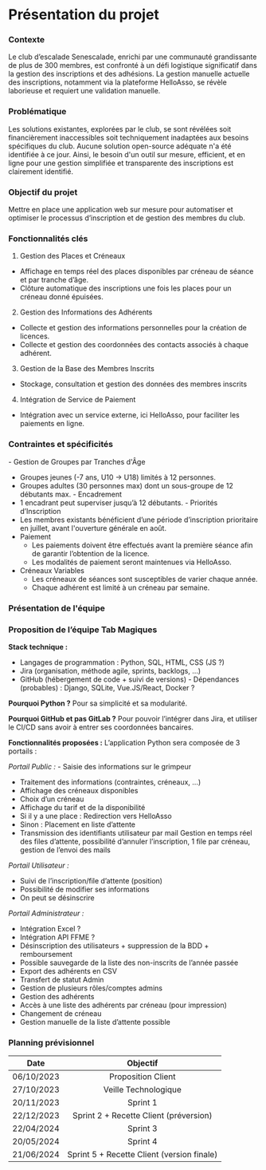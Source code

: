 
# Présentation du projet

### Contexte

Le club d’escalade Senescalade, enrichi par une communauté grandissante de plus de 300 membres, est confronté à un défi logistique significatif dans la gestion des inscriptions et des adhésions. La gestion manuelle actuelle des inscriptions, notamment via la plateforme HelloAsso, se révèle laborieuse et requiert une validation manuelle.

### Problématique

Les solutions existantes, explorées par le club, se sont révélées soit financièrement inaccessibles soit techniquement inadaptées aux besoins spécifiques du club. Aucune solution open-source adéquate n'a été identifiée à ce jour. Ainsi, le besoin d'un outil sur mesure, efficient, et en ligne pour une gestion simplifiée et transparente des inscriptions est clairement identifié.

### Objectif du projet

Mettre en place une application web sur mesure pour automatiser et optimiser le processus d’inscription et de gestion des membres du club.

### Fonctionnalités clés

1. Gestion des Places et Créneaux
  - Affichage en temps réel des places disponibles par créneau de séance et par tranche d’âge.
  - Clôture automatique des inscriptions une fois les places pour un créneau donné épuisées.
2. Gestion des Informations des Adhérents
  - Collecte et gestion des informations personnelles pour la création de licences.
  - Collecte et gestion des coordonnées des contacts associés à chaque adhérent.
3. Gestion de la Base des Membres Inscrits
  - Stockage, consultation et gestion des données des membres inscrits
4. Intégration de Service de Paiement
  - Intégration avec un service externe, ici HelloAsso, pour faciliter les paiements en ligne.

### Contraintes et spécificités

- Gestion de Groupes par Tranches d'Âge
  - Groupes jeunes (-7 ans, U10 → U18) limités à 12 personnes.
  - Groupes adultes (30 personnes max) dont un sous-groupe de 12 débutants max.
- Encadrement
  - 1 encadrant peut superviser jusqu’à 12 débutants.
- Priorités d’Inscription
  - Les membres existants bénéficient d’une période d’inscription prioritaire en juillet, avant l'ouverture générale en août.
- Paiement
  - Les paiements doivent être effectués avant la première séance afin de garantir l’obtention de la licence.
  - Les modalités de paiement seront maintenues via HelloAsso.
- Créneaux Variables
  - Les créneaux de séances sont susceptibles de varier chaque année.
  - Chaque adhérent est limité à un créneau par semaine.

### Présentation de l'équipe

### Proposition de l’équipe Tab Magiques

**Stack technique :**
- Langages de programmation : Python, SQL, HTML, CSS (JS ?)
- Jira (organisation, méthode agile, sprints, backlogs, …)
- GitHub (hébergement de code + suivi de versions)
- Dépendances (probables) : Django, SQLite, Vue.JS/React, Docker ?

**Pourquoi Python ?**
Pour sa simplicité et sa modularité.

**Pourquoi GitHub et pas GitLab ?**
Pour pouvoir l’intégrer dans Jira, et utiliser le CI/CD sans avoir à entrer ses coordonnées bancaires.

**Fonctionnalités proposées :**
L’application Python sera composée de 3 portails :

_Portail Public :_
- Saisie des informations sur le grimpeur
- Traitement des informations (contraintes, créneaux, …)
- Affichage des créneaux disponibles
- Choix d’un créneau
- Affichage du tarif et de la disponibilité
- Si il y a une place : Redirection vers HelloAsso
- Sinon : Placement en liste d’attente
- Transmission des identifiants utilisateur par mail
Gestion en temps réel des files d’attente, possibilité d’annuler l’inscription, 1 file par créneau, gestion de l’envoi des mails

_Portail Utilisateur :_
- Suivi de l’inscription/file d’attente (position)
- Possibilité de modifier ses informations
- On peut se désinscrire

_Portail Administrateur :_
- Intégration Excel ?
- Intégration API FFME ?
- Désinscription des utilisateurs + suppression de la BDD + remboursement
- Possible sauvegarde de la liste des non-inscrits de l’année passée
- Export des adhérents en CSV
- Transfert de statut Admin
- Gestion de plusieurs rôles/comptes admins
- Gestion des adhérents
- Accès à une liste des adhérents par créneau (pour impression)
- Changement de créneau
- Gestion manuelle de la liste d’attente possible

### Planning prévisionnel

Date | Objectif
:---: | :---:
06/10/2023 | Proposition Client
27/10/2023 | Veille Technologique
20/11/2023 | Sprint 1
22/12/2023 | Sprint 2 + Recette Client (préversion)
22/04/2024 | Sprint 3
20/05/2024 | Sprint 4
21/06/2024 | Sprint 5 + Recette Client (version finale)


